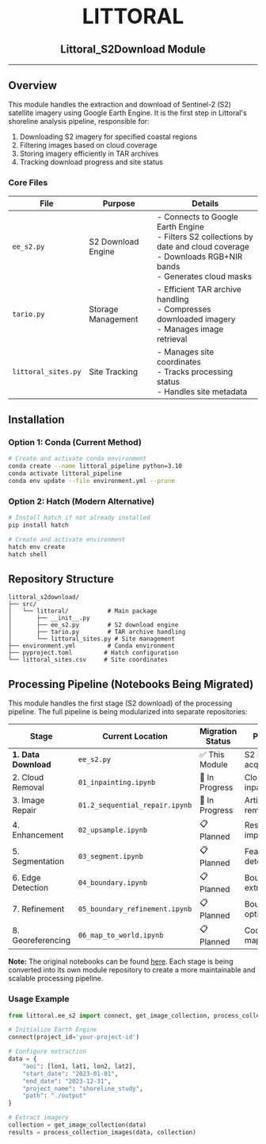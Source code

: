 <div align="center">
  <h1 style="font-size: 3em;">LITTORAL</h1>
  <h2>Littoral_S2Download Module</h2>
</div>

---

## Overview

This module handles the extraction and download of Sentinel-2 (S2) satellite imagery using Google Earth Engine. It is the first step in Littoral's shoreline analysis pipeline, responsible for:

1. Downloading S2 imagery for specified coastal regions
2. Filtering images based on cloud coverage
3. Storing imagery efficiently in TAR archives
4. Tracking download progress and site status

### Core Files

| File | Purpose | Details |
|------|---------|---------|
| `ee_s2.py` | S2 Download Engine | - Connects to Google Earth Engine<br>- Filters S2 collections by date and cloud coverage<br>- Downloads RGB+NIR bands<br>- Generates cloud masks |
| `tario.py` | Storage Management | - Efficient TAR archive handling<br>- Compresses downloaded imagery<br>- Manages image retrieval |
| `littoral_sites.py` | Site Tracking | - Manages site coordinates<br>- Tracks processing status<br>- Handles site metadata |

## Installation

### Option 1: Conda (Current Method)
```bash
# Create and activate conda environment
conda create --name littoral_pipeline python=3.10
conda activate littoral_pipeline
conda env update --file environment.yml --prune
```

### Option 2: Hatch (Modern Alternative)
```bash
# Install hatch if not already installed
pip install hatch

# Create and activate environment
hatch env create
hatch shell
```

## Repository Structure
```
littoral_s2download/
├── src/
│   └── littoral/           # Main package
│       ├── __init__.py
│       ├── ee_s2.py        # S2 download engine
│       ├── tario.py        # TAR archive handling
│       └── littoral_sites.py # Site management
├── environment.yml         # Conda environment
├── pyproject.toml         # Hatch configuration
└── littoral_sites.csv     # Site coordinates
```

## Processing Pipeline (Notebooks Being Migrated)

This module handles the first stage (S2 download) of the processing pipeline. The full pipeline is being modularized into separate repositories:

| Stage | Current Location | Migration Status | Purpose |
|-------|-----------------|------------------|---------|
| **1. Data Download** | `ee_s2.py` | ✅ This Module | S2 imagery acquisition |
| 2. Cloud Removal | `01_inpainting.ipynb` | 🔄 In Progress | Cloud inpainting |
| 3. Image Repair | `01.2_sequential_repair.ipynb` | 🔄 In Progress | Artifact removal |
| 4. Enhancement | `02_upsample.ipynb` | 📋 Planned | Resolution improvement |
| 5. Segmentation | `03_segment.ipynb` | 📋 Planned | Feature detection |
| 6. Edge Detection | `04_boundary.ipynb` | 📋 Planned | Boundary extraction |
| 7. Refinement | `05_boundary_refinement.ipynb` | 📋 Planned | Boundary optimization |
| 8. Georeferencing | `06_map_to_world.ipynb` | 📋 Planned | Coordinate mapping |

**Note:** The original notebooks can be found [here](https://drive.google.com/drive/folders/1jkVuJzrKiYb_d1GstZRgSN9_ng9k3LZI?usp=sharing). Each stage is being converted into its own module repository to create a more maintainable and scalable processing pipeline.

### Usage Example

```python
from littoral.ee_s2 import connect, get_image_collection, process_collection_images

# Initialize Earth Engine
connect(project_id='your-project-id')

# Configure extraction
data = {
    "aoi": [lon1, lat1, lon2, lat2],
    "start_date": "2023-01-01",
    "end_date": "2023-12-31",
    "project_name": "shoreline_study",
    "path": "./output"
}

# Extract imagery
collection = get_image_collection(data)
results = process_collection_images(data, collection)

